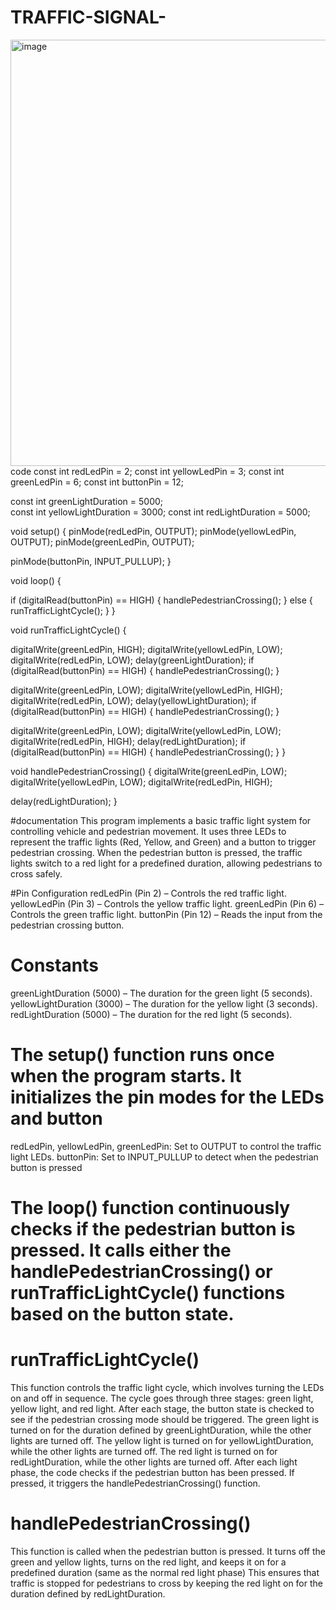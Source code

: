 # TRAFFIC-SIGNAL-  

<img width="682" alt="image" src="https://github.com/user-attachments/assets/4eb00e9c-0df7-4dea-aa7a-117fabcf9863" />
code 
 const int redLedPin = 2;
const int yellowLedPin = 3;
const int greenLedPin = 6;
const int buttonPin = 12;


const int greenLightDuration = 5000;  
const int yellowLightDuration = 3000; 
const int redLightDuration = 5000;    

void setup() {
  pinMode(redLedPin, OUTPUT);
  pinMode(yellowLedPin, OUTPUT);
  pinMode(greenLedPin, OUTPUT);

  pinMode(buttonPin, INPUT_PULLUP);
}

void loop() {
 
  if (digitalRead(buttonPin) == HIGH) {
    handlePedestrianCrossing();
  } else {
    runTrafficLightCycle();
  }
}

void runTrafficLightCycle() {
   
  digitalWrite(greenLedPin, HIGH);
  digitalWrite(yellowLedPin, LOW);
  digitalWrite(redLedPin, LOW);
  delay(greenLightDuration);
  if (digitalRead(buttonPin) == HIGH) {
    handlePedestrianCrossing();
  }

   
  digitalWrite(greenLedPin, LOW);
  digitalWrite(yellowLedPin, HIGH);
  digitalWrite(redLedPin, LOW);
  delay(yellowLightDuration);
  if (digitalRead(buttonPin) == HIGH) {
    handlePedestrianCrossing();
  }

   
  digitalWrite(greenLedPin, LOW);
  digitalWrite(yellowLedPin, LOW);
  digitalWrite(redLedPin, HIGH);
  delay(redLightDuration);
  if (digitalRead(buttonPin) == HIGH) {
    handlePedestrianCrossing();
  }
}

void handlePedestrianCrossing() {
  digitalWrite(greenLedPin, LOW);
  digitalWrite(yellowLedPin, LOW);
  digitalWrite(redLedPin, HIGH);

  delay(redLightDuration); 
}

#documentation
This program implements a basic traffic light system for controlling vehicle and pedestrian movement. It uses three LEDs to represent the traffic lights (Red, Yellow, and Green) and a button to trigger pedestrian crossing. When the pedestrian button is pressed, the traffic lights switch to a red light for a predefined duration, allowing pedestrians to cross safely.

#Pin Configuration
redLedPin (Pin 2) – Controls the red traffic light.
yellowLedPin (Pin 3) – Controls the yellow traffic light.
greenLedPin (Pin 6) – Controls the green traffic light.
buttonPin (Pin 12) – Reads the input from the pedestrian crossing button.
# Constants
greenLightDuration (5000) – The duration for the green light (5 seconds).
yellowLightDuration (3000) – The duration for the yellow light (3 seconds).
redLightDuration (5000) – The duration for the red light (5 seconds).
# The setup() function runs once when the program starts. It initializes the pin modes for the LEDs and button
redLedPin, yellowLedPin, greenLedPin: Set to OUTPUT to control the traffic light LEDs.
buttonPin: Set to INPUT_PULLUP to detect when the pedestrian button is pressed
# The loop() function continuously checks if the pedestrian button is pressed. It calls either the handlePedestrianCrossing() or runTrafficLightCycle() functions based on the button state.
# runTrafficLightCycle()
This function controls the traffic light cycle, which involves turning the LEDs on and off in sequence. The cycle goes through three stages: green light, yellow light, and red light. After each stage, the button state is checked to see if the pedestrian crossing mode should be triggered.
The green light is turned on for the duration defined by greenLightDuration, while the other lights are turned off.
The yellow light is turned on for yellowLightDuration, while the other lights are turned off.
The red light is turned on for redLightDuration, while the other lights are turned off.
After each light phase, the code checks if the pedestrian button has been pressed. If pressed, it triggers the handlePedestrianCrossing() function.
# handlePedestrianCrossing()
This function is called when the pedestrian button is pressed. It turns off the green and yellow lights, turns on the red light, and keeps it on for a predefined duration (same as the normal red light phase)
This ensures that traffic is stopped for pedestrians to cross by keeping the red light on for the duration defined by redLightDuration.








